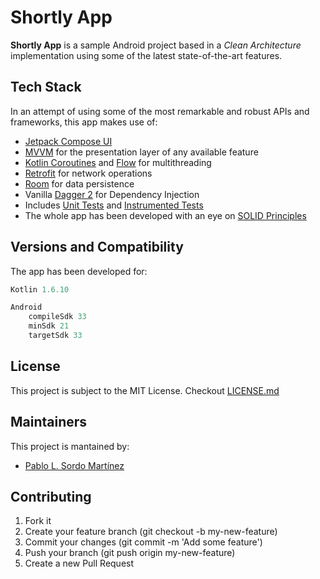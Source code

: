 # Shortly App

**Shortly App** is a sample Android project based in a *Clean Architecture* implementation using some of the latest state-of-the-art features.


## Tech Stack

In an attempt of using some of the most remarkable and robust APIs and frameworks, this app makes use of:
- [Jetpack Compose UI](https://developer.android.com/jetpack/compose)
- [MVVM](https://developer.android.com/topic/architecture?gclsrc=ds) for the presentation layer of any available feature
- [Kotlin Coroutines](https://kotlinlang.org/docs/coroutines-overview.html) and [Flow](https://kotlinlang.org/docs/flow.html) for multithreading
- [Retrofit](https://square.github.io/retrofit) for network operations
- [Room](https://developer.android.com/training/data-storage/room) for data persistence
- Vanilla [Dagger 2](https://developer.android.com/training/dependency-injection/dagger-android) for Dependency Injection
- Includes [Unit Tests](https://developer.android.com/training/testing/local-tests) and [Instrumented Tests](https://developer.android.com/training/testing/instrumented-tests)
- The whole app has been developed with an eye on [SOLID Principles](https://medium.com/android-news/android-development-the-solid-principles-3b5779b105d2)


## Versions and Compatibility

The app has been developed for:
```kotlin
Kotlin 1.6.10

Android
    compileSdk 33
    minSdk 21
    targetSdk 33
```


## License
This project is subject to the MIT License. Checkout [LICENSE.md](./LICENSE.md)


## Maintainers
This project is mantained by:
* [Pablo L. Sordo Martínez](http://github.com/pablodeafsapps)


## Contributing
1. Fork it
2. Create your feature branch (git checkout -b my-new-feature)
3. Commit your changes (git commit -m 'Add some feature')
4. Push your branch (git push origin my-new-feature)
5. Create a new Pull Request
